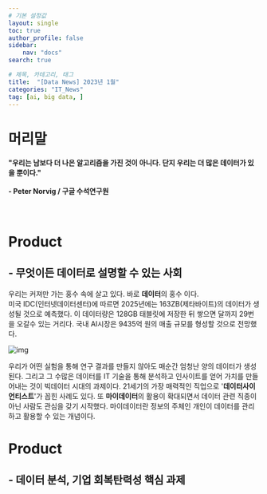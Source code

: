 ```yaml
---
# 기본 설정값
layout: single
toc: true
author_profile: false
sidebar:
    nav: "docs"
search: true

# 제목, 카테고리, 태그
title:  "[Data News] 2023년 1월"
categories: "IT_News"
tag: [ai, big data, ]
---
```


# 머리말
<div class="notice--success">
<h4>"우리는 남보다 더 나은 알고리즘을 가진 것이 아니다. 단지 우리는 더 많은 데이터가 있을 뿐이다."<br/><br/>- Peter Norvig / 구글 수석연구원</h4></div>
<br/>

# Product
## - 무엇이든 데이터로 설명할 수 있는 사회

우리는 커져만 가는 홍수 속에 살고 있다. 바로 **데이터**의 홍수 이다.<BR/>
미국 IDC(인터넷데이터센터)에 따르면 2025년에는 163ZB(제타바이트)의 데이터가 생성될 것으로 예측했다. 이 데이터량은 128GB 태블릿에 저장한 뒤 쌓으면 달까지 29번을 오갈수 있는 거리다.
국내 AI시장은 9435억 원의 매출 규모를 형성할 것으로 전망했다.
<BR/>

![img](http://cdn.itdaily.kr/news/photo/201704/82830_90039_4422.png)


우리가 어떤 실험을 통해 연구 결과를 만들지 않아도 매순간 엄청난 양의 데이터가 생성된다. 그리고 그 수많은 데이터를 IT 기술을 통해 분석하고 인사이트를 얻어 가치를 만들어내는 것이 빅데이터 시대의 과제이다. 21세기의 가장 매력적인 직업으로 '**데이터사이언티스트**'가 꼽힌 사례도 있다. 또 **마이데이터**의 활용이 확대되면서 데이터 관련 직종이 아닌 사람도 관심을 갖기 시작했다. 마이데이터란 정보의 주체인 개인이 데이터를 관리하고 활용할 수 있는 개념이다.
<BR/>








# Product
## - 데이터 분석, 기업 회복탄력성 핵심 과제